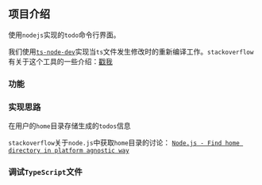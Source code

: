 ## 项目介绍
使用`nodejs`实现的`todo`命令行界面。

我们使用[`ts-node-dev`](https://github.com/whitecolor/ts-node-dev)实现当`ts`文件发生修改时的重新编译工作。`stackoverflow`有关于这个工具的一些介绍：[戳我](https://stackoverflow.com/a/50528031/11720536)

### 功能

### 实现思路
在用户的`home`目录存储生成的`todos`信息

`stackoverflow`关于`node.js`中获取`home`目录的讨论：
[`Node.js - Find home directory in platform agnostic way`](https://stackoverflow.com/questions/9080085/node-js-find-home-directory-in-platform-agnostic-way)

### 调试`TypeScript`文件 
